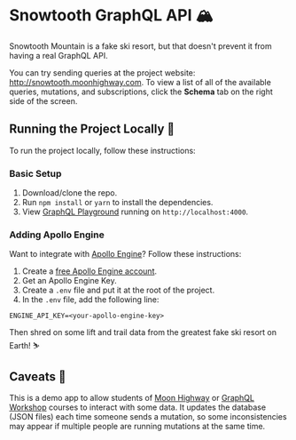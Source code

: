 Snowtooth GraphQL API 🏔
===============
Snowtooth Mountain is a fake ski resort, but that doesn't prevent it from having a real GraphQL API.

You can try sending queries at the project website: http://snowtooth.moonhighway.com. To view a list of all of the available queries, mutations, and subscriptions, click the __Schema__ tab on the right side of the screen.

Running the Project Locally 🚡
-----
To run the project locally, follow these instructions:

### Basic Setup
1. Download/clone the repo.
2. Run `npm install` or `yarn` to install the dependencies.
3. View [GraphQL Playground](https://github.com/prismagraphql/graphql-playground) running on `http://localhost:4000`.

### Adding Apollo Engine
Want to integrate with [Apollo Engine](https://www.apollographql.com/engine)? Follow these instructions:
1. Create a [free Apollo Engine account](https://engine.apollographql.com/login).
2. Get an Apollo Engine Key.
3. Create a `.env` file and put it at the root of the project.
4. In the `.env` file, add the following line:

```
ENGINE_API_KEY=<your-apollo-engine-key>
```

Then shred on some lift and trail data from the greatest fake ski resort on Earth! ⛷

Caveats 🚠
----
This is a demo app to allow students of [Moon Highway](https://www.moonhighway.com) or [GraphQL Workshop](https://www.graphqlworkshop.com) courses to interact with some data. It updates the database (JSON files) each time someone sends a mutation, so some inconsistencies may appear if multiple people are running mutations at the same time.
